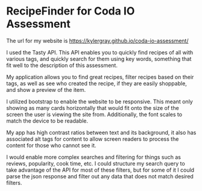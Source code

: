 # RecipeFinder for Coda IO Assessment
The url for my website is https://kylergray.github.io/coda-io-assessment/

I used the Tasty API. This API enables you to quickly find recipes of all with various tags, and quickly search for them using key words, something that fit well to the description of this assessment.

My application allows you to find great recipes, filter recipes based on their tags, as well as see who created the recipe, if they are easily shoppable, and show a preview of the item.

I utilized bootstrap to enable the website to be responsive. This meant only showing as many cards horizontally that would fit onto the size of the screen the user is viewing the site from. Additionally, the font scales to match the device to be readable.

My app has high contrast ratios between text and its background, it also has associated alt tags for content to allow screen readers to process the content for those who cannot see it.

I would enable more complex searches and filtering for things such as reviews, popularity, cook time, etc. I could structure my search query to take advantage of the API for most of these filters, but for some of it I could parse the json response and filter out any data that does not match desired filters.